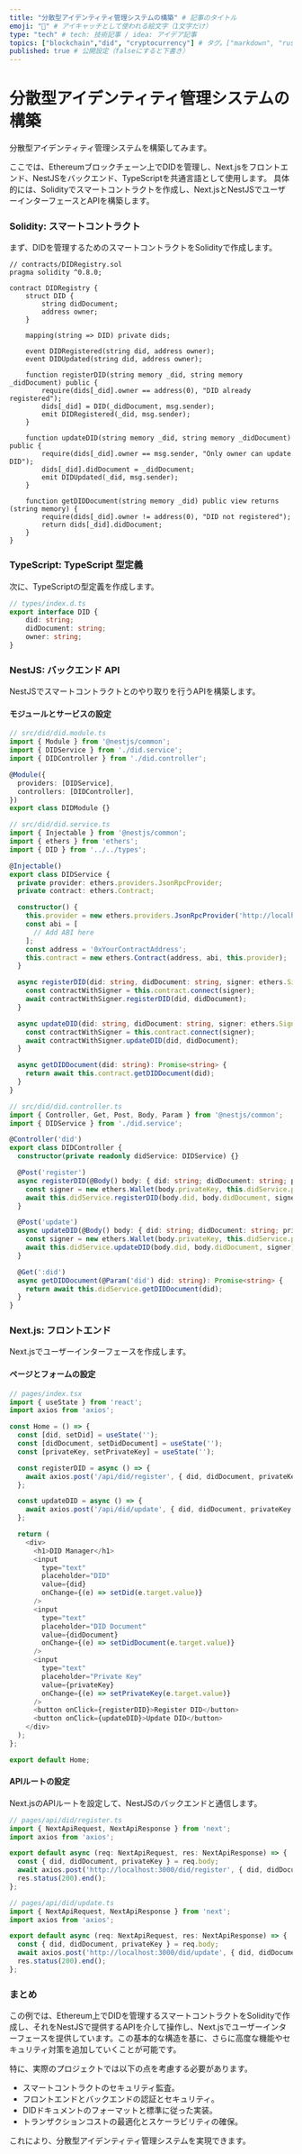 ```yaml
---
title: "分散型アイデンティティ管理システムの構築" # 記事のタイトル
emoji: "🧱" # アイキャッチとして使われる絵文字（1文字だけ）
type: "tech" # tech: 技術記事 / idea: アイデア記事
topics: ["blockchain","did", "cryptocurrency"] # タグ。["markdown", "rust", "aws"]のように指定する
published: true # 公開設定（falseにすると下書き）
---
```


# 分散型アイデンティティ管理システムの構築

分散型アイデンティティ管理システムを構築してみます。

ここでは、Ethereumブロックチェーン上でDIDを管理し、Next.jsをフロントエンド、NestJSをバックエンド、TypeScriptを共通言語として使用します。
具体的には、Solidityでスマートコントラクトを作成し、Next.jsとNestJSでユーザーインターフェースとAPIを構築します。

### Solidity: スマートコントラクト

まず、DIDを管理するためのスマートコントラクトをSolidityで作成します。

```solidity
// contracts/DIDRegistry.sol
pragma solidity ^0.8.0;

contract DIDRegistry {
    struct DID {
        string didDocument;
        address owner;
    }

    mapping(string => DID) private dids;

    event DIDRegistered(string did, address owner);
    event DIDUpdated(string did, address owner);

    function registerDID(string memory _did, string memory _didDocument) public {
        require(dids[_did].owner == address(0), "DID already registered");
        dids[_did] = DID(_didDocument, msg.sender);
        emit DIDRegistered(_did, msg.sender);
    }

    function updateDID(string memory _did, string memory _didDocument) public {
        require(dids[_did].owner == msg.sender, "Only owner can update DID");
        dids[_did].didDocument = _didDocument;
        emit DIDUpdated(_did, msg.sender);
    }

    function getDIDDocument(string memory _did) public view returns (string memory) {
        require(dids[_did].owner != address(0), "DID not registered");
        return dids[_did].didDocument;
    }
}
```

### TypeScript: TypeScript 型定義

次に、TypeScriptの型定義を作成します。

```typescript
// types/index.d.ts
export interface DID {
    did: string;
    didDocument: string;
    owner: string;
}
```

### NestJS: バックエンド API

NestJSでスマートコントラクトとのやり取りを行うAPIを構築します。

#### モジュールとサービスの設定

```typescript
// src/did/did.module.ts
import { Module } from '@nestjs/common';
import { DIDService } from './did.service';
import { DIDController } from './did.controller';

@Module({
  providers: [DIDService],
  controllers: [DIDController],
})
export class DIDModule {}

// src/did/did.service.ts
import { Injectable } from '@nestjs/common';
import { ethers } from 'ethers';
import { DID } from '../../types';

@Injectable()
export class DIDService {
  private provider: ethers.providers.JsonRpcProvider;
  private contract: ethers.Contract;

  constructor() {
    this.provider = new ethers.providers.JsonRpcProvider('http://localhost:8545');
    const abi = [
      // Add ABI here
    ];
    const address = '0xYourContractAddress';
    this.contract = new ethers.Contract(address, abi, this.provider);
  }

  async registerDID(did: string, didDocument: string, signer: ethers.Signer): Promise<void> {
    const contractWithSigner = this.contract.connect(signer);
    await contractWithSigner.registerDID(did, didDocument);
  }

  async updateDID(did: string, didDocument: string, signer: ethers.Signer): Promise<void> {
    const contractWithSigner = this.contract.connect(signer);
    await contractWithSigner.updateDID(did, didDocument);
  }

  async getDIDDocument(did: string): Promise<string> {
    return await this.contract.getDIDDocument(did);
  }
}

// src/did/did.controller.ts
import { Controller, Get, Post, Body, Param } from '@nestjs/common';
import { DIDService } from './did.service';

@Controller('did')
export class DIDController {
  constructor(private readonly didService: DIDService) {}

  @Post('register')
  async registerDID(@Body() body: { did: string; didDocument: string; privateKey: string }) {
    const signer = new ethers.Wallet(body.privateKey, this.didService.provider);
    await this.didService.registerDID(body.did, body.didDocument, signer);
  }

  @Post('update')
  async updateDID(@Body() body: { did: string; didDocument: string; privateKey: string }) {
    const signer = new ethers.Wallet(body.privateKey, this.didService.provider);
    await this.didService.updateDID(body.did, body.didDocument, signer);
  }

  @Get(':did')
  async getDIDDocument(@Param('did') did: string): Promise<string> {
    return await this.didService.getDIDDocument(did);
  }
}
```

### Next.js: フロントエンド

Next.jsでユーザーインターフェースを作成します。

#### ページとフォームの設定

```javascript
// pages/index.tsx
import { useState } from 'react';
import axios from 'axios';

const Home = () => {
  const [did, setDid] = useState('');
  const [didDocument, setDidDocument] = useState('');
  const [privateKey, setPrivateKey] = useState('');

  const registerDID = async () => {
    await axios.post('/api/did/register', { did, didDocument, privateKey });
  };

  const updateDID = async () => {
    await axios.post('/api/did/update', { did, didDocument, privateKey });
  };

  return (
    <div>
      <h1>DID Manager</h1>
      <input
        type="text"
        placeholder="DID"
        value={did}
        onChange={(e) => setDid(e.target.value)}
      />
      <input
        type="text"
        placeholder="DID Document"
        value={didDocument}
        onChange={(e) => setDidDocument(e.target.value)}
      />
      <input
        type="text"
        placeholder="Private Key"
        value={privateKey}
        onChange={(e) => setPrivateKey(e.target.value)}
      />
      <button onClick={registerDID}>Register DID</button>
      <button onClick={updateDID}>Update DID</button>
    </div>
  );
};

export default Home;
```

#### APIルートの設定

Next.jsのAPIルートを設定して、NestJSのバックエンドと通信します。

```javascript
// pages/api/did/register.ts
import { NextApiRequest, NextApiResponse } from 'next';
import axios from 'axios';

export default async (req: NextApiRequest, res: NextApiResponse) => {
  const { did, didDocument, privateKey } = req.body;
  await axios.post('http://localhost:3000/did/register', { did, didDocument, privateKey });
  res.status(200).end();
};

// pages/api/did/update.ts
import { NextApiRequest, NextApiResponse } from 'next';
import axios from 'axios';

export default async (req: NextApiRequest, res: NextApiResponse) => {
  const { did, didDocument, privateKey } = req.body;
  await axios.post('http://localhost:3000/did/update', { did, didDocument, privateKey });
  res.status(200).end();
};
```

### まとめ

この例では、Ethereum上でDIDを管理するスマートコントラクトをSolidityで作成し、それをNestJSで提供するAPIを介して操作し、Next.jsでユーザーインターフェースを提供しています。この基本的な構造を基に、さらに高度な機能やセキュリティ対策を追加していくことが可能です。

特に、実際のプロジェクトでは以下の点を考慮する必要があります。

- スマートコントラクトのセキュリティ監査。
- フロントエンドとバックエンドの認証とセキュリティ。
- DIDドキュメントのフォーマットと標準に従った実装。
- トランザクションコストの最適化とスケーラビリティの確保。

これにより、分散型アイデンティティ管理システムを実現できます。
